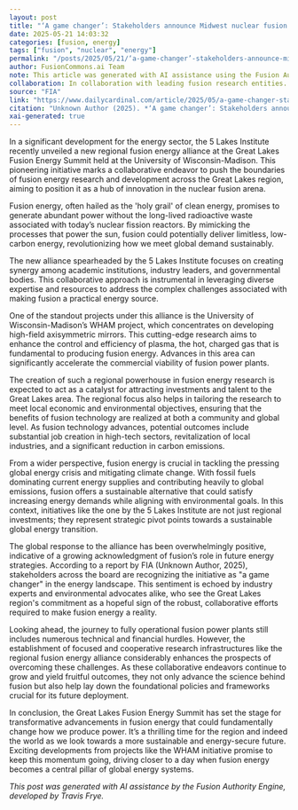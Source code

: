 ```yaml
---
layout: post
title: "‘A game changer’: Stakeholders announce Midwest nuclear fusion alliance"
date: 2025-05-21 14:03:32
categories: [fusion, energy]
tags: ["fusion", "nuclear", "energy"]
permalink: "/posts/2025/05/21/‘a-game-changer’-stakeholders-announce-midwest-nuclear-fusion-alliance/"
author: FusionCommons.ai Team
note: This article was generated with AI assistance using the Fusion Authority Engine, developed by Travis Frye.
collaboration: In collaboration with leading fusion research entities.
source: "FIA"
link: "https://www.dailycardinal.com/article/2025/05/a-game-changer-stakeholders-announce-midwest-nuclear-fusion-alliance#new_tab?utm_source=rss&utm_medium=rss&utm_campaign=a-game-changer-stakeholders-announce-midwest-nuclear-fusion-alliance"
citation: "Unknown Author (2025). *‘A game changer’: Stakeholders announce Midwest nuclear fusion alliance*. FIA."
xai-generated: true
---
```


In a significant development for the energy sector, the 5 Lakes Institute recently unveiled a new regional fusion energy alliance at the Great Lakes Fusion Energy Summit held at the University of Wisconsin-Madison. This pioneering initiative marks a collaborative endeavor to push the boundaries of fusion energy research and development across the Great Lakes region, aiming to position it as a hub of innovation in the nuclear fusion arena.

Fusion energy, often hailed as the 'holy grail' of clean energy, promises to generate abundant power without the long-lived radioactive waste associated with today’s nuclear fission reactors. By mimicking the processes that power the sun, fusion could potentially deliver limitless, low-carbon energy, revolutionizing how we meet global demand sustainably.

The new alliance spearheaded by the 5 Lakes Institute focuses on creating synergy among academic institutions, industry leaders, and governmental bodies. This collaborative approach is instrumental in leveraging diverse expertise and resources to address the complex challenges associated with making fusion a practical energy source.

One of the standout projects under this alliance is the University of Wisconsin-Madison’s WHAM project, which concentrates on developing high-field axisymmetric mirrors. This cutting-edge research aims to enhance the control and efficiency of plasma, the hot, charged gas that is fundamental to producing fusion energy. Advances in this area can significantly accelerate the commercial viability of fusion power plants.

The creation of such a regional powerhouse in fusion energy research is expected to act as a catalyst for attracting investments and talent to the Great Lakes area. The regional focus also helps in tailoring the research to meet local economic and environmental objectives, ensuring that the benefits of fusion technology are realized at both a community and global level. As fusion technology advances, potential outcomes include substantial job creation in high-tech sectors, revitalization of local industries, and a significant reduction in carbon emissions.

From a wider perspective, fusion energy is crucial in tackling the pressing global energy crisis and mitigating climate change. With fossil fuels dominating current energy supplies and contributing heavily to global emissions, fusion offers a sustainable alternative that could satisfy increasing energy demands while aligning with environmental goals. In this context, initiatives like the one by the 5 Lakes Institute are not just regional investments; they represent strategic pivot points towards a sustainable global energy transition.

The global response to the alliance has been overwhelmingly positive, indicative of a growing acknowledgment of fusion’s role in future energy strategies. According to a report by FIA (Unknown Author, 2025), stakeholders across the board are recognizing the initiative as "a game changer" in the energy landscape. This sentiment is echoed by industry experts and environmental advocates alike, who see the Great Lakes region's commitment as a hopeful sign of the robust, collaborative efforts required to make fusion energy a reality.

Looking ahead, the journey to fully operational fusion power plants still includes numerous technical and financial hurdles. However, the establishment of focused and cooperative research infrastructures like the regional fusion energy alliance considerably enhances the prospects of overcoming these challenges. As these collaborative endeavors continue to grow and yield fruitful outcomes, they not only advance the science behind fusion but also help lay down the foundational policies and frameworks crucial for its future deployment.

In conclusion, the Great Lakes Fusion Energy Summit has set the stage for transformative advancements in fusion energy that could fundamentally change how we produce power. It’s a thrilling time for the region and indeed the world as we look towards a more sustainable and energy-secure future. Exciting developments from projects like the WHAM initiative promise to keep this momentum going, driving closer to a day when fusion energy becomes a central pillar of global energy systems.

*This post was generated with AI assistance by the Fusion Authority Engine, developed by Travis Frye.*

